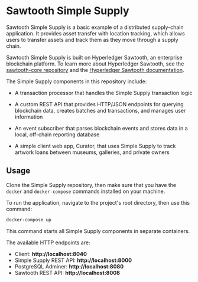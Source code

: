 # Sawtooth Simple Supply

Sawtooth Simple Supply is a basic example of a distributed supply-chain
application. It provides asset transfer with location tracking, which allows
users to transfer assets and track them as they move through a supply chain.

Sawtooth Simple Supply is built on Hyperledger Sawtooth, an enterprise
blockchain platform. To learn more about Hyperledger Sawtooth, see the
[sawtooth-core repository](https://github.com/hyperledger/sawtooth-core) and the
[Hyperledger Sawtooth documentation](https://sawtooth.hyperledger.org/docs/).

The Simple Supply components in this repository include:

- A transaction processor that handles the Simple Supply transaction logic

- A custom REST API that provides HTTP/JSON endpoints for querying blockchain
  data, creates batches and transactions, and manages user information

- An event subscriber that parses blockchain events and stores data in a local,
  off-chain reporting database

- A simple client web app, Curator, that uses Simple Supply to track artwork
  loans between museums, galleries, and private owners

## Usage


Clone the Simple Supply repository, then make sure that you have the `docker`
and `docker-compose` commands installed on your machine.

To run the application, navigate to the project's root directory, then use
this command:

```bash
docker-compose up
```

This command starts all Simple Supply components in separate containers.

The available HTTP endpoints are:
- Client: **http://localhost:8040**
- Simple Supply REST API: **http://localhost:8000**
- PostgreSQL Adminer: **http://localhost:8080**
- Sawtooth REST API: **http://localhost:8008**
